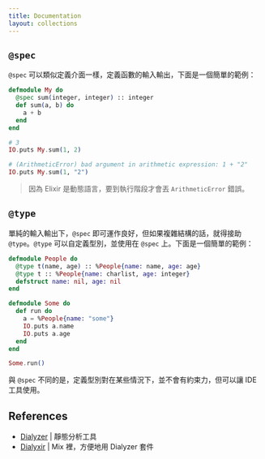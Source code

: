 ```yaml
---
title: Documentation
layout: collections
---
```


## `@spec`

`@spec` 可以類似定義介面一樣，定義函數的輸入輸出，下面是一個簡單的範例：

```elixir
defmodule My do
  @spec sum(integer, integer) :: integer
  def sum(a, b) do
    a + b
  end
end

# 3
IO.puts My.sum(1, 2)

# (ArithmeticError) bad argument in arithmetic expression: 1 + "2"
IO.puts My.sum(1, "2")
```

> 因為 Elixir 是動態語言，要到執行階段才會丟 `ArithmeticError` 錯誤。

## `@type`

單純的輸入輸出下，`@spec` 即可運作良好，但如果複雜結構的話，就得接助 `@type`。`@type` 可以自定義型別，並使用在 `@spec` 上。下面是一個簡單的範例：

```elixir
defmodule People do
  @type t(name, age) :: %People{name: name, age: age}
  @type t :: %People{name: charlist, age: integer}
  defstruct name: nil, age: nil
end

defmodule Some do
  def run do
    a = %People{name: "some"}
    IO.puts a.name
    IO.puts a.age
  end
end

Some.run()
```

與 `@spec` 不同的是，定義型別對在某些情況下，並不會有約束力，但可以讓 IDE 工具使用。

## References

* [Dialyzer](https://erlang.org/doc/man/dialyzer.html) | 靜態分析工具
* [Dialyxir](https://github.com/jeremyjh/dialyxir) | Mix 裡，方便地用 Dialyzer 套件
